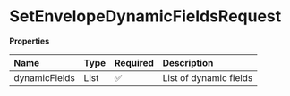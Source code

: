 # SetEnvelopeDynamicFieldsRequest

**Properties**

| Name          | Type               | Required | Description            |
| :------------ | :----------------- | :------- | :--------------------- |
| dynamicFields | List<DynamicField> | ✅       | List of dynamic fields |
